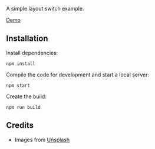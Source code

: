 A simple layout switch example.

[Demo](http://tympanus.net/Development/LinesToLayout/)

## Installation

Install dependencies:

```
npm install
```

Compile the code for development and start a local server:

```
npm start
```

Create the build:

```
npm run build
```

## Credits

- Images from [Unsplash](https://unsplash.com/)




